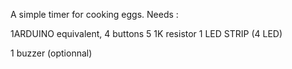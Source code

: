 A simple timer for cooking eggs.
Needs :

1ARDUINO equivalent,
4 buttons
5 1K resistor
1 LED STRIP (4 LED)

1 buzzer (optionnal)
